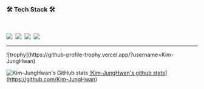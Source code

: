 <h3 align="left"><b>🛠 Tech Stack 🛠</b></h3>
</br>
<p align="left">
<img src="https://img.shields.io/badge/Android-green?style=flat-square&logo=Android&logoColor=white"/></a>&nbsp 
<img src="https://img.shields.io/badge/Python-blue?style=flat-square&logo=Python&logoColor=white"/></a>&nbsp 
<img src="https://img.shields.io/badge/C-AFEEEE?style=flat-square&logo=C&logoColor=white"/></a>&nbsp 
<img src="https://img.shields.io/badge/JAVA-F48E00?style=flat-square&logo=JAVA&logoColor=white"/></a>&nbsp 

<hr></a>
![trophy](https://github-profile-trophy.vercel.app/?username=Kim-JungHwan)

![Kim-JungHwan's GitHub stats](https://github-readme-stats.vercel.app/api?username=Kim-JungHwan&show_icons=true&theme=merko)
[!Kim-JungHwan's github stats](https://github-readme-stats.vercel.app/api/top-langs/?username=Kim-JungHwanID&show_icons=true&hide_border=true&title_color=004386&icon_color=004386&layout=compact)](https://github.com/Kim-JungHwan)

